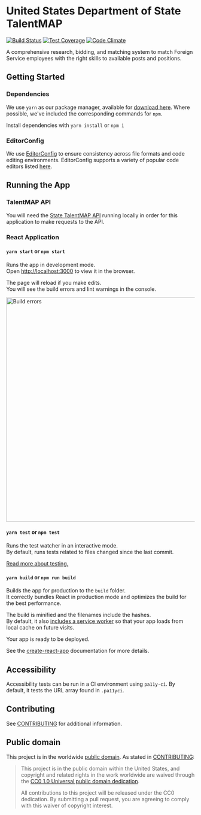 # United States Department of State TalentMAP

[![Build Status](https://circleci.com/gh/18F/State-TalentMAP.svg?style=shield)](https://circleci.com/gh/18F/State-TalentMAP/)
[![Test Coverage](https://codeclimate.com/github/18F/State-TalentMAP/badges/coverage.svg)](https://codeclimate.com/github/18F/State-TalentMAP/coverage)
[![Code Climate](https://codeclimate.com/github/18F/State-TalentMAP/badges/gpa.svg)](https://codeclimate.com/github/18F/State-TalentMAP)

A comprehensive research, bidding, and matching system to match Foreign Service employees with the right skills to available posts and positions.

## Getting Started

### Dependencies

We use `yarn` as our package manager, available for [download here](https://yarnpkg.com/).  Where possible, we've included the corresponding commands for `npm`.

Install dependencies with `yarn install` or `npm i`

### EditorConfig

We use [EditorConfig](http://editorconfig.org/) to ensure consistency across file formats and code editing environments.  EditorConfig supports a variety of popular code editors listed [here](http://editorconfig.org/#download). 

## Running the App

### TalentMAP API

You will need the [State TalentMAP API](https://github.com/18F/State-TalentMAP-API) running locally in order for this application to make requests to the API.

### React Application 


#### `yarn start` or `npm start` 

Runs the app in development mode.<br>
Open [http://localhost:3000](http://localhost:3000) to view it in the browser.

The page will reload if you make edits.<br>
You will see the build errors and lint warnings in the console.

<img src='https://camo.githubusercontent.com/41678b3254cf583d3186c365528553c7ada53c6e/687474703a2f2f692e696d6775722e636f6d2f466e4c566677362e706e67' width='600' alt='Build errors'>

#### `yarn test` or `npm test`

Runs the test watcher in an interactive mode.<br>
By default, runs tests related to files changed since the last commit.

[Read more about testing.](https://github.com/facebookincubator/create-react-app/blob/master/packages/react-scripts/template/README.md#running-tests)

#### `yarn build` or `npm run build`

Builds the app for production to the `build` folder.<br>
It correctly bundles React in production mode and optimizes the build for the best performance.

The build is minified and the filenames include the hashes.<br>
By default, it also [includes a service worker](https://github.com/facebookincubator/create-react-app/blob/master/packages/react-scripts/template/README.md#making-a-progressive-web-app) so that your app loads from local cache on future visits.

Your app is ready to be deployed.

See the [create-react-app](https://github.com/facebookincubator/create-react-app) documentation for more details.

## Accessibility

Accessibility tests can be run in a CI environment using `pa11y-ci`. By default, it tests the URL array found in `.pa11yci`.

## Contributing

See [CONTRIBUTING](CONTRIBUTING.md) for additional information.

## Public domain

This project is in the worldwide [public domain](LICENSE.md). As stated in [CONTRIBUTING](CONTRIBUTING.md):

> This project is in the public domain within the United States, and copyright and related rights in the work worldwide are waived through the [CC0 1.0 Universal public domain dedication](https://creativecommons.org/publicdomain/zero/1.0/).
>
> All contributions to this project will be released under the CC0 dedication. By submitting a pull request, you are agreeing to comply with this waiver of copyright interest.
